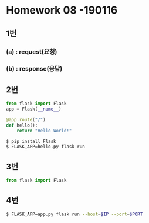 # Homework 08 -190116

## 1번

### (a) : request(요청)

### (b) : response(응답)



## 2번

```python
from flask import Flask
app = Flask(__name__)

@app.route("/")
def hello():
    return "Hello World!"
```

```bash
$ pip install Flask
$ FLASK_APP=hello.py flask run
```



## 3번

```python
from flask import Flask
```



## 4번

```bash
$ FLASK_APP=app.py flask run --host=$IP --port=$PORT
```

